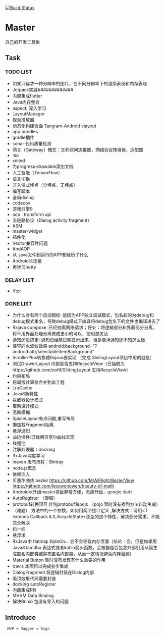 [![Build Status](https://www.travis-ci.org/ooftf/Master.svg?branch=dev)](https://www.travis-ci.org/ooftf/Master)
# Master
自己的开发工具集
## Task
### TODO LIST
* 如果只存才一种分辨率的图片，在不同分辨率下的渲染表现和内存表现
* Jetpack实践#############
* 内部集成flutter
* Java内存整合
* aspectj 深入学习
* LayoutManager
* 视频播放器
* 动态化构建页面 Tangram-Android vlayout
* app bundles
* gradle插件
* sonar 代码质量检测
* 网关（Gateway）概念：又称网间连接器，网络协议转换器，适配器
* nio
* xmind
* 为progress-drawable添加文档
* 人工智能（TensorFlow）
* 语言切换
* 非入侵式埋点（全埋点，无埋点）
* 编写脚本
* 全局dialog
* codecov
* 游戏引擎9
* aop : transform api
* 全链路协议（Dialog activity fragment）
* ASM  
* master-widget
* 插件化
* Vector兼容性问题
* AndAOP
* 从 .java文件到运行的APP都经历了什么
* Android长连接
* 再学习netty
### DELAY LIST
* Ktor
### DONE LIST
* 为什么会有两个启动图标: 是因为APP独立调试模式，包名起的为debug和debug模式重名，导致debug模式下编译将debug包名下的文件也编译进去了
* Rxjava compose :已经抽离网络请求；好处：将逻辑部分和界面部分分离，将不用界面处理分离做成更小的可以，使用更灵活
* 通知还没搞定: 通知已经能过够显示出来，但是悬浮通知还不知怎么做
* 兼容的水波纹效果 android:background="?android:attr/selectableItemBackground"
* ScrollerPlus转换成Rxjava去实现  （完成  SlidingLayout项目中用的就是）
* 测试DrawerLayout 内部是否支持RecycleView（已抽取为https://github.com/ooftf/SlidingLayout 支持RecycleView）
* 约束布局
* 将周饭计算器合并到此工程
* LruCache
* Java8新特性
* 拦截器设计模式
* 策略设计模式
* 高斯模糊
* SpialeLayout有点问题,重写布局
* 懒加载Fragment抽离
* 悬浮通知
* 曲边控件:已经用贝塞尔曲线实现
* 线程池
* 注解处理器：docking
* RxJava深度学习
* maven 发布流程：Bintray
* node.js概念
* 依赖注入
* 贝塞尔曲线 bezier https://github.com/MrAllRight/BezierView  https://github.com/leeowenowen/beauty-of-math
* Androidx(升级master项目非常方便，无痛升级，google dad)
* AutoRegister （很强）
* protobuf转换项目 传统protobuf和pojo  （pojo  暂时没有找到方法自动生成）
* （难题） 方法中的一个参数，如何用两个接口定义 ,解决方式：可用<T extends Callback & ILifecycleState>泛型的这个特性，解决部分需求，不能完全解决
* 扫一扫
* 悬浮求
* RxJava中 flatmap 和doOn... 会不会导致内存泄漏（结论：会，但是如果用Java8 lamdba 表达式或者kotlin箭头函数，会根据是否包含外部引用从而生成匿名内部类或静态匿名内部类，从而一定情况避免内存泄漏）
* Material Button 暂时没有发现有什么重要的作用
* travis  本项目以完成初步集成
* DialogFragment   将逻辑封装在Dialog内部
* 吸顶效果代码需要封装
* docking autoRegister
* 内部集成RN
* MVVM Data Binding
* 解决Rn so 包没有导入的问题
## Introduce
     MVP + Dagger = Sign